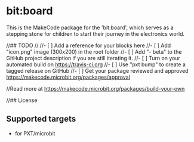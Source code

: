 # bit:board

This is the MakeCode package for the 'bit:board', which serves as a stepping stone for children to start their journey in the electronics world. 

//## TODO
//
//- [ ] Add a reference for your blocks here
//- [ ] Add "icon.png" image (300x200) in the root folder
//- [ ] Add "- beta" to the GitHub project description if you are still iterating it.
//- [ ] Turn on your automated build on https://travis-ci.org
//- [ ] Use "pxt bump" to create a tagged release on GitHub
//- [ ] Get your package reviewed and approved https://makecode.microbit.org/packages/approval

//Read more at https://makecode.microbit.org/packages/build-your-own

//## License



## Supported targets

* for PXT/microbit


